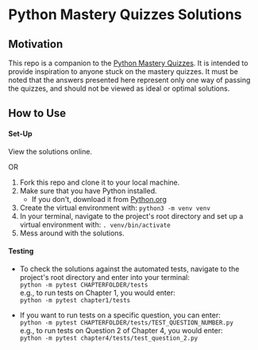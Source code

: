 # Python Mastery Quizzes Solutions

## Motivation
This repo is a companion to the [Python Mastery Quizzes](https://github.com/marcusventin/python-mastery-quizzes). It is intended to provide inspiration to anyone stuck on the mastery quizzes. It must be noted that the answers presented here represent only one way of passing the quizzes, and should not be viewed as ideal or optimal solutions.

## How to Use
#### Set-Up
View the solutions online. 
  
OR  
  
1. Fork this repo and clone it to your local machine.
2. Make sure that you have Python installed.
    * If you don't, download it from [Python.org](https://www.python.org/)
3. Create the virtual environment with:
    `python3 -m venv venv`
4. In your terminal, navigate to the project's root directory and set up a virtual environment with:
    `. venv/bin/activate`
5. Mess around with the solutions.

#### Testing
* To check the solutions against the automated tests, navigate to the project's root directory and enter into your terminal:  
`python -m pytest CHAPTERFOLDER/tests`  
e.g., to run tests on Chapter 1, you would enter:  
`python -m pytest chapter1/tests`  

* If you want to run tests on a specific question, you can enter:  
`python -m pytest CHAPTERFOLDER/tests/TEST_QUESTION_NUMBER.py`  
e.g., to run tests on Question 2 of Chapter 4, you would enter:  
`python -m pytest chapter4/tests/test_question_2.py`  
